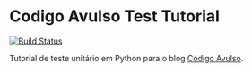 # Codigo Avulso Test Tutorial

[![Build Status](https://travis-ci.org/RonaldTheodoro/python_unittest.svg?branch=master)](https://travis-ci.org/RonaldTheodoro/python_unittest)

Tutorial de teste unitário em Python para o blog [Código Avulso](http://codigoavulso.com.br/).

